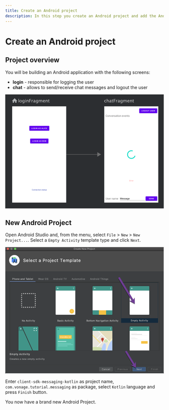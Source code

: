 ```yaml
---
title: Create an Android project
description: In this step you create an Android project and add the Android Client SDK library.
---
```


# Create an Android project

## Project overview

You will be building an Android application with the following screens:

- **login** - responsible for logging the user
- **chat** - allows to send/receive chat messages and logout the user

![](public/screenshots/tutorials/client-sdk/android-in-app-messaging-chat/nav-graph.png)

## New Android Project

Open Android Studio and, from the menu, select `File` > `New` > `New Project...`. Select a `Empty Activity` template type and click `Next`.

![](public/screenshots/tutorials/client-sdk/android-shared/create-project-empty-activity.png)

Enter `client-sdk-messaging-kotlin` as project name, `com.vonage.tutorial.messaging` as package, select `Kotlin` language and press `Finish` button.

You now have a brand new Android Project.
